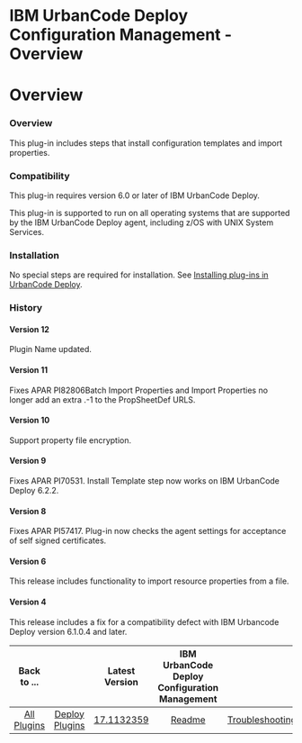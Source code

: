 
IBM UrbanCode Deploy Configuration Management - Overview
========================================================

# Overview



### Overview




 


This plug-in includes steps that install configuration templates and import properties.


### Compatibility


This plug-in requires version 6.0 or later of IBM UrbanCode Deploy.


This plug-in is supported to run on all operating systems that are supported by the IBM UrbanCode Deploy agent, including z/OS with UNIX System Services.


### Installation


No special steps are required for installation. See [Installing plug-ins in UrbanCode Deploy](https://www.urbancode.com/resource/installing-plug-ins-in-urbancode-products/ "Installing plug-ins in UrbanCode Deploy").


### History


#### Version 12


Plugin Name updated.


#### Version 11


Fixes APAR PI82806Batch Import Properties and Import Properties no longer add an extra .-1 to the PropSheetDef URLS.


#### Version 10


Support property file encryption.


#### Version 9


Fixes APAR PI70531. Install Template step now works on IBM UrbanCode Deploy 6.2.2.


#### Version 8


Fixes APAR PI57417. Plug-in now checks the agent settings for acceptance of self signed certificates.


#### Version 6


This release includes functionality to import resource properties from a file.


#### Version 4


This release includes a fix for a compatibility defect with IBM Urbancode Deploy version 6.1.0.4 and later.




|Back to ...||Latest Version|IBM UrbanCode Deploy Configuration Management ||||
| :---: | :---: | :---: | :---: | :---: | :---: | :---: |
|[All Plugins](../../index.md)|[Deploy Plugins](../README.md)|[17.1132359]()|[Readme](README.md)|[Troubleshooting](troubleshooting.md)|[Steps](steps.md)|[Downloads](downloads.md)|
